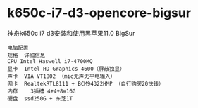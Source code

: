 # k650c-i7-d3-opencore-bigsur

神舟k650c i7 d3安装和使用黑苹果11.0 BigSur
```
电脑配置
规格	详细信息
CPU	Intel Haswell i7-4700MQ
显卡	Intel HD Graphics 4600（屏蔽独显）
声卡	VIA VT1802 （mic无声无平电输入）
网卡	RealtekRTL8111 + BCM94322HMP （自行购买20快钱）
内存    3插槽 4+4+8=16G
硬盘	ssd250G + 东芝1T 
```
